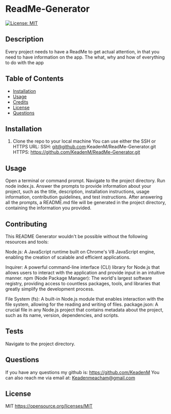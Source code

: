 
# ReadMe-Generator

[![License: MIT](https://img.shields.io/badge/License-MIT-yellow.svg)](https://opensource.org/licenses/MIT)
    

## Description
Every project needs to have a ReadMe to get actual attention, in that you need to have information on the app. The what, why and how of everything to do with the app

## Table of Contents
- [Installation](#installation)
- [Usage](#usage)
- [Credits](#credits)
- [License](#license)
- [Questions](#questions)

## Installation
1. Clone the repo to your local machine You can use either the SSH or HTTPS URL: SSH: git@github.com:KeadenM/ReadMe-Generator.git HTTPS: https://github.com/KeadenM/ReadMe-Generator.git

## Usage
Open a terminal or command prompt.
Navigate to the project directory.
Run node index.js.
Answer the prompts to provide information about your project, such as the title, description, installation instructions, usage information, contribution guidelines, and test instructions.
After answering all the prompts, a README.md file will be generated in the project directory, containing the information you provided.

## Contributing
This README Generator wouldn't be possible without the following resources and tools:

Node.js: A JavaScript runtime built on Chrome's V8 JavaScript engine, enabling the creation of scalable and efficient applications.

Inquirer: A powerful command-line interface (CLI) library for Node.js that allows users to interact with the application and provide input in an intuitive manner. npm (Node Package Manager): The world's largest software registry, providing access to countless packages, tools, and libraries that greatly simplify the development process.

File System (fs): A built-in Node.js module that enables interaction with the file system, allowing for the reading and writing of files. package.json: A crucial file in any Node.js project that contains metadata about the project, such as its name, version, dependencies, and scripts.

## Tests
Navigate to the project directory.

## Questions
If you have any questions my github is: https://github.com/KeadenM  You can also reach me via email at: Keadenmeacham@gmail.com

## License
MIT https://opensource.org/licenses/MIT
